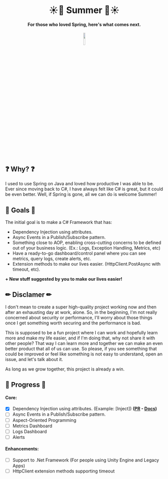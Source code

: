 <h1 align="center">
    ☀🌊 Summer 🌊☀
</h1>

<h4 align="center">
   For those who loved Spring, here's what comes next.
</h4>

<p align="center" width="100%">
    <img width="10%" src="https://github.com/ricardoianelli/Summer/actions/workflows/dotnet.yml/badge.svg">
</p>

## ❓ Why? ❓
I used to use Spring on Java and loved how productive I was able to be. Ever since moving back to C#, I have always felt like C# is great, but it could be even better.
Well, if Spring is gone, all we can do is welcome Summer!

## 🚀 Goals 🚀
The initial goal is to make a C# Framework that has:

- Dependency Injection using attributes.
- Async Events in a Publish/Subscribe pattern.
- Something close to AOP, enabling cross-cutting concerns to be defined out of your business logic. (Ex.: Logs, Exception Handling, Metrics, etc)
- Have a ready-to-go dashboard/control panel where you can see metrics, query logs, create alerts, etc.
- Extension methods to make our lives easier. (HttpClient.PostAsync with timeout, etc).
      
**+ New stuff suggested by you to make our lives easier!**

## ✏ Disclamer ✏
I don't mean to create a super high-quality project working now and then after an exhausting day at work, alone. So, in the beginning, I'm not really concerned about security or performance, I'll worry about those things once I get something worth securing and the performance is bad.


This is supposed to be a fun project where I can work and hopefully learn more and make my life easier, and if I'm doing that, why not share it with other people? That way I can learn more and together we can make an even better product that all of us can use. 
So please, if you see something that could be improved or feel like something is not easy to understand, open an issue, and let's talk about it. 

As long as we grow together, this project is already a win.

## 🚧 Progress 🚧
#### Core:
- [x] Dependency Injection using attributes. (Example: [Inject]) **([PR](https://github.com/ricardoianelli/Summer/pull/2) - [Docs](docs/DI.md))**
- [ ] Async Events in a Publish/Subscribe pattern.
- [ ] Aspect-Oriented Programming
- [ ] Metrics Dashboard
- [ ] Logs Dashboard
- [ ] Alerts

#### Enhancements:
- [ ] Support to .Net Framework (For people using Unity Engine and Legacy Apps)
- [ ] HttpClient extension methods supporting timeout
